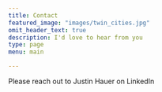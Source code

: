 ```yaml
---
title: Contact
featured_image: "images/twin_cities.jpg"
omit_header_text: true
description: I'd love to hear from you
type: page
menu: main

---
```


Please reach out to Justin Hauer on LinkedIn
